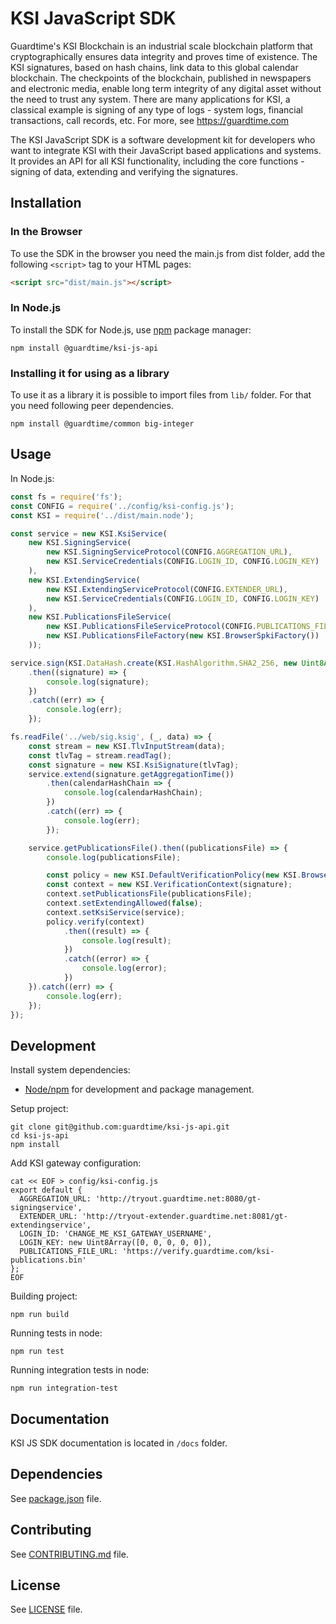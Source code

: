 # KSI JavaScript SDK

Guardtime's KSI Blockchain is an industrial scale blockchain platform that cryptographically ensures data integrity and proves time of existence. The KSI signatures, based on hash chains, link data to this global calendar blockchain. The checkpoints of the blockchain, published in newspapers and electronic media, enable long term integrity of any digital asset without the need to trust any system. There are many applications for KSI, a classical example is signing of any type of logs - system logs, financial transactions, call records, etc. For more, see https://guardtime.com

The KSI JavaScript SDK is a software development kit for developers who want to integrate KSI with their JavaScript based applications and systems. It provides an API for all KSI functionality, including the core functions - signing of data, extending and verifying the signatures.

## Installation

### In the Browser

To use the SDK in the browser you need the main.js from dist folder, add the following `<script>` tag to your HTML pages:

```html
<script src="dist/main.js"></script>
```

### In Node.js

To install the SDK for Node.js, use [npm](http://npmjs.org) package manager:
```shell
npm install @guardtime/ksi-js-api
```

### Installing it for using as a library

To use it as a library it is possible to import files from `lib/` folder.
For that you need following peer dependencies.

```shell
npm install @guardtime/common big-integer
```

## Usage

In Node.js:

```js
const fs = require('fs');
const CONFIG = require('../config/ksi-config.js');
const KSI = require('../dist/main.node');

const service = new KSI.KsiService(
    new KSI.SigningService(
        new KSI.SigningServiceProtocol(CONFIG.AGGREGATION_URL),
        new KSI.ServiceCredentials(CONFIG.LOGIN_ID, CONFIG.LOGIN_KEY)
    ),
    new KSI.ExtendingService(
        new KSI.ExtendingServiceProtocol(CONFIG.EXTENDER_URL),
        new KSI.ServiceCredentials(CONFIG.LOGIN_ID, CONFIG.LOGIN_KEY)
    ),
    new KSI.PublicationsFileService(
        new KSI.PublicationsFileServiceProtocol(CONFIG.PUBLICATIONS_FILE_URL),
        new KSI.PublicationsFileFactory(new KSI.BrowserSpkiFactory())
    ));

service.sign(KSI.DataHash.create(KSI.HashAlgorithm.SHA2_256, new Uint8Array(32)))
    .then((signature) => {
        console.log(signature);
    })
    .catch((err) => {
        console.log(err);
    });

fs.readFile('../web/sig.ksig', (_, data) => {
    const stream = new KSI.TlvInputStream(data);
    const tlvTag = stream.readTag();
    const signature = new KSI.KsiSignature(tlvTag);
    service.extend(signature.getAggregationTime())
        .then(calendarHashChain => {
            console.log(calendarHashChain);
        })
        .catch((err) => {
            console.log(err);
        });

    service.getPublicationsFile().then((publicationsFile) => {
        console.log(publicationsFile);

        const policy = new KSI.DefaultVerificationPolicy(new KSI.BrowserSpkiFactory());
        const context = new KSI.VerificationContext(signature);
        context.setPublicationsFile(publicationsFile);
        context.setExtendingAllowed(false);
        context.setKsiService(service);
        policy.verify(context)
            .then((result) => {
                console.log(result);
            })
            .catch((error) => {
                console.log(error);
            })
    }).catch((err) => {
        console.log(err);
    });
});
```

## Development

Install system dependencies:

* [Node/npm](https://nodejs.org/en/download/current/) for development and package management.

Setup project:
```shell
git clone git@github.com:guardtime/ksi-js-api.git
cd ksi-js-api
npm install
```

Add KSI gateway configuration:
```shell
cat << EOF > config/ksi-config.js
export default {
  AGGREGATION_URL: 'http://tryout.guardtime.net:8080/gt-signingservice',
  EXTENDER_URL: 'http://tryout-extender.guardtime.net:8081/gt-extendingservice',
  LOGIN_ID: 'CHANGE_ME_KSI_GATEWAY_USERNAME',
  LOGIN_KEY: new Uint8Array([0, 0, 0, 0, 0]),
  PUBLICATIONS_FILE_URL: 'https://verify.guardtime.com/ksi-publications.bin'
};
EOF
```

Building project:
```shell
npm run build
```

Running tests in node:
```
npm run test
```

Running integration tests in node:
```
npm run integration-test
```

## Documentation

KSI JS SDK documentation is located in `/docs` folder.

## Dependencies

See [package.json](package.json) file.

## Contributing

See [CONTRIBUTING.md](CONTRIBUTING.md) file.

## License

See [LICENSE](LICENSE) file.
